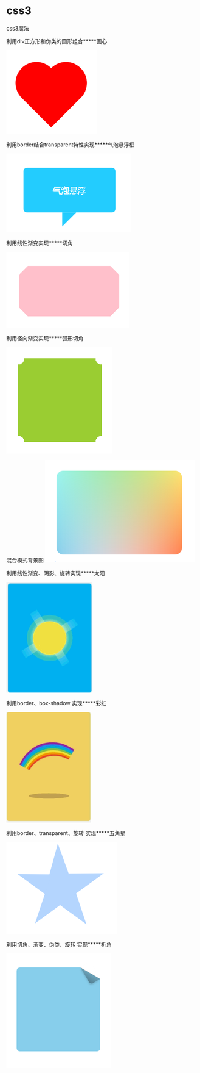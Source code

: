 # css3
css3魔法

利用div正方形和伪类的圆形组合*****画心

![image](https://github.com/ZhaoYLi/css3/blob/master/img/heart.jpg)

利用border结合transparent特性实现*****气泡悬浮框

![image](https://github.com/ZhaoYLi/css3/blob/master/img/bubbly.jpg)

利用线性渐变实现*****切角

![image](https://github.com/ZhaoYLi/css3/blob/master/img/cut.jpg)

利用径向渐变实现*****弧形切角

![image](https://github.com/ZhaoYLi/css3/blob/master/img/arc.jpg)

混合模式背景图
![image](https://github.com/ZhaoYLi/css3/blob/master/img/colorful-background.jpg)

利用线性渐变、阴影、旋转实现*****太阳

![image](https://github.com/ZhaoYLi/css3/blob/master/img/sun.gif)

利用border、box-shadow 实现*****彩虹

![image](https://github.com/ZhaoYLi/css3/blob/master/img/rainbow.gif)

利用border、transparent、旋转 实现*****五角星

![image](https://github.com/ZhaoYLi/css3/blob/master/img/five-star.jpg)

利用切角、渐变、伪类、旋转 实现*****折角

![image](https://github.com/ZhaoYLi/css3/blob/master/img/corner.jpg)
  








